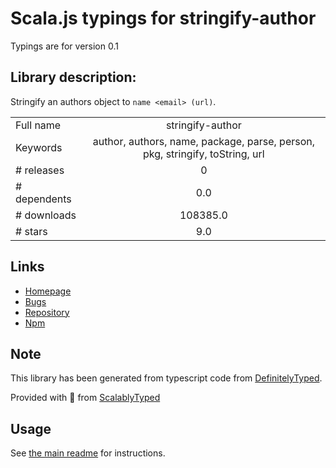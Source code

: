 
# Scala.js typings for stringify-author

Typings are for version 0.1

## Library description:
Stringify an authors object to `name <email> (url)`.

|                    |                 |
| ------------------ | :-------------: |
| Full name          | stringify-author |
| Keywords           | author, authors, name, package, parse, person, pkg, stringify, toString, url |
| # releases         | 0 |
| # dependents       | 0.0 |
| # downloads        | 108385.0 |
| # stars            | 9.0 |

## Links
- [Homepage](https://github.com/jonschlinkert/stringify-author)
- [Bugs](https://github.com/jonschlinkert/stringify-author/issues)
- [Repository](https://github.com/jonschlinkert/stringify-author)
- [Npm](https://www.npmjs.com/package/stringify-author)
    


## Note
This library has been generated from typescript code from [DefinitelyTyped](https://definitelytyped.org).

Provided with :purple_heart: from [ScalablyTyped](https://github.com/oyvindberg/ScalablyTyped)

## Usage
See [the main readme](../../readme.md) for instructions.



